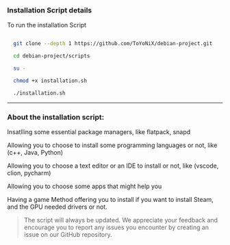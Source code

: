 ### Installation Script details

To run the installation Script

```bash

  git clone --depth 1 https://github.com/ToYoNiX/debian-project.git

  cd debian-project/scripts

  su -

  chmod +x installation.sh

  ./installation.sh

```

---

### About the installation script:

Insatlling some essential package managers, like flatpack, snapd

Allowing you to choose to install some programming languages or not, like (c++, Java, Python)

Allowing you to choose a text editor or an IDE to install or not, like (vscode, clion, pycharm)

Allowing you to choose some apps that might help you

Having a game Method offering you to install if you want to install Steam, and the GPU needed drivers or not.

> The script will always be updated. We appreciate your feedback and encourage you to report any issues you encounter by creating an issue on our GitHub repository.
